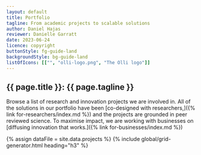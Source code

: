 ```yaml
---
layout: default
title: Portfolio
tagline: From academic projects to scalable solutions
author: Daniel Hajas
reviewer: Danielle Garratt
date: 2023-06-24
licence: copyright
buttonStyle: fg-guide-land
backgroundStyle: bg-guide-land
listOfIcons: [["", "olli-logo.png", "The Olli logo"]]
---
```


## {{ page.title }}: {{ page.tagline }}

Browse a list of research and innovation projects we are involved in.
All of the solutions in our portfolio have been [co-designed with researchers,]({% link for-researchers/index.md %}) and the projects are grounded in peer reviewed science.
To maximise impact, we are working with businesses on [diffusing innovation that works.]({% link for-businesses/index.md %})

{% assign dataFile = site.data.projects %}
{% include global/grid-generator.html heading="h3" %}